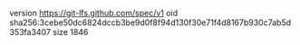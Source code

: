 version https://git-lfs.github.com/spec/v1
oid sha256:3cebe50dc6824dccb3be9d0f8f94d130f30e71f4d8167b930c7ab5d353fa3407
size 1846
